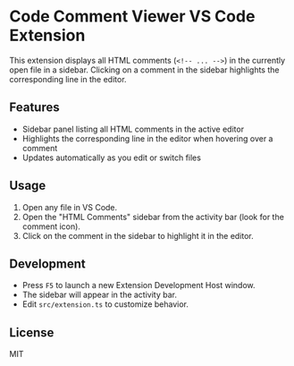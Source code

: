 # Code Comment Viewer VS Code Extension

This extension displays all HTML comments (`<!-- ... -->`) in the currently open file in a sidebar. Clicking on a comment in the sidebar highlights the corresponding line in the editor.

## Features

- Sidebar panel listing all HTML comments in the active editor
- Highlights the corresponding line in the editor when hovering over a comment
- Updates automatically as you edit or switch files

## Usage

1. Open any file in VS Code.
2. Open the "HTML Comments" sidebar from the activity bar (look for the comment icon).
3. Click on the comment in the sidebar to highlight it in the editor.

## Development

- Press `F5` to launch a new Extension Development Host window.
- The sidebar will appear in the activity bar.
- Edit `src/extension.ts` to customize behavior.

## License

MIT
